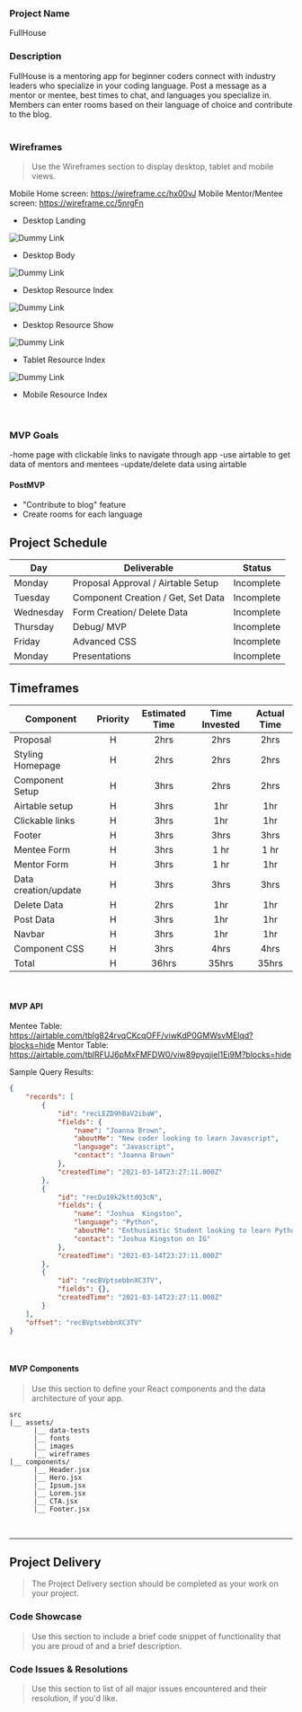 ### Project Name 
FullHouse

### Description

FullHouse is a mentoring app for beginner coders connect with industry leaders who specialize in your coding language. Post a message as a mentor or mentee, best times to chat, and languages you specialize in. Members can enter rooms based on their language of choice and contribute to the blog.     
<br>

### Wireframes

> Use the Wireframes section to display desktop, tablet and mobile views.

Mobile Home screen: https://wireframe.cc/hx00vJ
Mobile Mentor/Mentee screen: https://wireframe.cc/5nrgFn

- Desktop Landing

![Dummy Link](url)

- Desktop Body

![Dummy Link](url)

- Desktop Resource Index

![Dummy Link](url)

- Desktop Resource Show

![Dummy Link](url)

- Tablet Resource Index

![Dummy Link](url)

- Mobile Resource Index

<br>

### MVP Goals
-home page with clickable links to navigate through app
-use airtable to get data of mentors and mentees
-update/delete data using airtable 
<br>

#### PostMVP

- "Contribute to blog" feature
- Create rooms for each language 

## Project Schedule

| Day      | Deliverable                                | Status   |
| -------- | ------------------------------------------ | -------- |
| Monday   | Proposal Approval / Airtable Setup         | Incomplete |
| Tuesday  | Component Creation / Get, Set Data         | Incomplete |
| Wednesday| Form Creation/ Delete Data                 | Incomplete |
| Thursday | Debug/ MVP                                 | Incomplete |
| Friday   | Advanced CSS                               | Incomplete |
| Monday   | Presentations                              | Incomplete |

## Timeframes

| Component                 | Priority | Estimated Time | Time Invested | Actual Time |
| ------------------------- | :------: | :------------: | :-----------: | :---------: |
| Proposal                  |    H     |      2hrs      |     2hrs      |    2hrs     |
| Styling Homepage          |    H     |      2hrs      |     2hrs      |    2hrs     |
| Component Setup           |    H     |      3hrs      |     2hrs      |    2hrs     |
| Airtable setup            |    H     |      3hrs      |      1hr      |     1hr     |
| Clickable links           |    H     |      3hrs      |      1hr      |     1hr     |
| Footer                    |    H     |      3hrs      |     3hrs      |    3hrs     |
| Mentee Form               |    H     |      3hrs      |     1 hr      |    1 hr     |
| Mentor Form               |    H     |      3hrs      |     1 hr      |     1hr     |
| Data creation/update      |    H     |      3hrs      |     3hrs      |    3hrs     |
| Delete Data               |    H     |      2hrs      |      1hr      |     1hr     |
| Post Data                 |    H     |      3hrs      |      1hr      |     1hr     |
| Navbar                    |    H     |      3hrs      |      1hr      |     1hr     |
| Component CSS             |    H     |      3hrs      |     4hrs      |    4hrs     |
| Total                     |    H     |      36hrs     |     35hrs     |    35hrs    |

<br>

#### MVP API

Mentee Table: https://airtable.com/tblg824rvqCKcqOFF/viwKdP0GMWsvMElqd?blocks=hide
Mentor Table: https://airtable.com/tblRFUJ6pMxFMFDW0/viw89pyqjieI1Ei9M?blocks=hide

Sample Query Results:

```json
{
    "records": [
        {
            "id": "recLEZD9hBaV2ibaW",
            "fields": {
                "name": "Joanna Brown",
                "aboutMe": "New coder looking to learn Javascript",
                "language": "Javascript",
                "contact": "Joanna Brown"
            },
            "createdTime": "2021-03-14T23:27:11.000Z"
        },
        {
            "id": "recDu10k2kttdQ3cN",
            "fields": {
                "name": "Joshua  Kingston",
                "language": "Python",
                "aboutMe": "Enthusiastic Student looking to learn Python ",
                "contact": "Joshua Kingston on IG"
            },
            "createdTime": "2021-03-14T23:27:11.000Z"
        },
        {
            "id": "recBVptsebbnXC3TV",
            "fields": {},
            "createdTime": "2021-03-14T23:27:11.000Z"
        }
    ],
    "offset": "recBVptsebbnXC3TV"
}

```

<br>

#### MVP Components

> Use this section to define your React components and the data architecture of your app.

```
src
|__ assets/
      |__ data-tests
      |__ fonts
      |__ images
      |__ wireframes
|__ components/
      |__ Header.jsx
      |__ Hero.jsx
      |__ Ipsum.jsx
      |__ Lorem.jsx
      |__ CTA.jsx
      |__ Footer.jsx
```

<br>

***

## Project Delivery

> The Project Delivery section should be completed as your work on your project.

### Code Showcase

> Use this section to include a brief code snippet of functionality that you are proud of and a brief description.

### Code Issues & Resolutions

> Use this section to list of all major issues encountered and their resolution, if you'd like.
